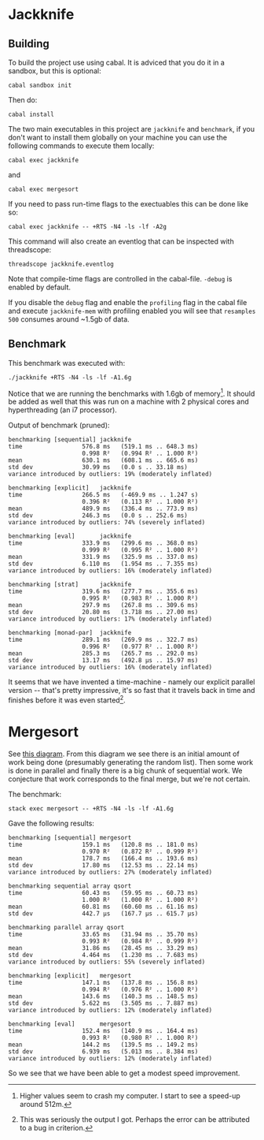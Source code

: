 Jackknife
=========

Building
----------
To build the project use using cabal. It is adviced that you do it in
a sandbox, but this is optional:

    cabal sandbox init

Then do:

    cabal install

The two main executables in this project are `jackknife` and `benchmark`,
if you don't want to install them globally on your machine you
can use the following commands to execute them locally:

    cabal exec jackknife

and

    cabal exec mergesort

If you need to pass run-time flags to the exectuables this can be done like so:

    cabal exec jackknife -- +RTS -N4 -ls -lf -A2g

This command will also create an eventlog that can be inspected with threadscope:

    threadscope jackknife.eventlog

Note that compile-time flags are controlled in the cabal-file. `-debug` is enabled
by default.

If you disable the `debug` flag and enable the `profiling` flag in the
cabal file and execute `jackknife-mem` with profiling enabled you will see
that `resamples 500` consumes around ~1.5gb of data.

Benchmark
---------
This benchmark was executed with:

    ./jackknife +RTS -N4 -ls -lf -A1.6g

Notice that we are running the benchmarks with 1.6gb of memory[^1].
It should be added as well that this was run on a machine with 2
physical cores and hyperthreading (an i7 processor).

Output of benchmark (pruned):

    benchmarking [sequential] jackknife
    time                 576.8 ms   (519.1 ms .. 648.3 ms)
                         0.998 R²   (0.994 R² .. 1.000 R²)
    mean                 630.1 ms   (608.1 ms .. 665.6 ms)
    std dev              30.99 ms   (0.0 s .. 33.18 ms)
    variance introduced by outliers: 19% (moderately inflated)

    benchmarking [explicit]   jackknife
    time                 266.5 ms   (-469.9 ms .. 1.247 s)
                         0.396 R²   (0.113 R² .. 1.000 R²)
    mean                 489.9 ms   (336.4 ms .. 773.9 ms)
    std dev              246.3 ms   (0.0 s .. 252.6 ms)
    variance introduced by outliers: 74% (severely inflated)

    benchmarking [eval]       jackknife
    time                 333.9 ms   (299.6 ms .. 368.0 ms)
                         0.999 R²   (0.995 R² .. 1.000 R²)
    mean                 331.9 ms   (325.9 ms .. 337.0 ms)
    std dev              6.110 ms   (1.954 ms .. 7.355 ms)
    variance introduced by outliers: 16% (moderately inflated)

    benchmarking [strat]      jackknife
    time                 319.6 ms   (277.7 ms .. 355.6 ms)
                         0.995 R²   (0.983 R² .. 1.000 R²)
    mean                 297.9 ms   (267.8 ms .. 309.6 ms)
    std dev              20.80 ms   (3.718 ms .. 27.00 ms)
    variance introduced by outliers: 17% (moderately inflated)

    benchmarking [monad-par]  jackknife
    time                 289.1 ms   (269.9 ms .. 322.7 ms)
                         0.996 R²   (0.977 R² .. 1.000 R²)
    mean                 285.3 ms   (265.7 ms .. 292.0 ms)
    std dev              13.17 ms   (492.8 μs .. 15.97 ms)
    variance introduced by outliers: 16% (moderately inflated)

It seems that we have invented a time-machine - namely our explicit parallel
version -- that's pretty impressive, it's so fast that it travels back in time
and finishes before it was even started[^2].

[^1]: Higher values seem to crash my computer. I start to see a speed-up
      around 512m.
[^2]: This was seriously the output I got. Perhaps the error can be attributed
      to a bug in criterion.

Mergesort
=========

See [this diagram](assets/mergesort.png). From this diagram we see there is an
initial amount of work being done (presumably generating the random list). Then
some work is done in parallel and finally there is a big chunk of sequential
work. We conjecture that work corresponds to the final merge,
but we're not certain.

The benchmark:

    stack exec mergesort -- +RTS -N4 -ls -lf -A1.6g

Gave the following results:

    benchmarking [sequential] mergesort
    time                 159.1 ms   (120.8 ms .. 181.0 ms)
                         0.970 R²   (0.872 R² .. 0.999 R²)
    mean                 178.7 ms   (166.4 ms .. 193.6 ms)
    std dev              17.80 ms   (12.53 ms .. 22.14 ms)
    variance introduced by outliers: 27% (moderately inflated)

    benchmarking sequential array qsort
    time                 60.43 ms   (59.95 ms .. 60.73 ms)
                         1.000 R²   (1.000 R² .. 1.000 R²)
    mean                 60.81 ms   (60.60 ms .. 61.16 ms)
    std dev              442.7 μs   (167.7 μs .. 615.7 μs)

    benchmarking parallel array qsort
    time                 33.65 ms   (31.94 ms .. 35.70 ms)
                         0.993 R²   (0.984 R² .. 0.999 R²)
    mean                 31.86 ms   (28.45 ms .. 33.29 ms)
    std dev              4.464 ms   (1.230 ms .. 7.683 ms)
    variance introduced by outliers: 55% (severely inflated)

    benchmarking [explicit]   mergesort
    time                 147.1 ms   (137.8 ms .. 156.8 ms)
                         0.994 R²   (0.976 R² .. 1.000 R²)
    mean                 143.6 ms   (140.3 ms .. 148.5 ms)
    std dev              5.622 ms   (3.505 ms .. 7.887 ms)
    variance introduced by outliers: 12% (moderately inflated)

    benchmarking [eval]       mergesort
    time                 152.4 ms   (140.9 ms .. 164.4 ms)
                         0.993 R²   (0.980 R² .. 1.000 R²)
    mean                 144.2 ms   (139.5 ms .. 149.2 ms)
    std dev              6.939 ms   (5.013 ms .. 8.384 ms)
    variance introduced by outliers: 12% (moderately inflated)

So we see that we have been able to get a modest speed improvement.
